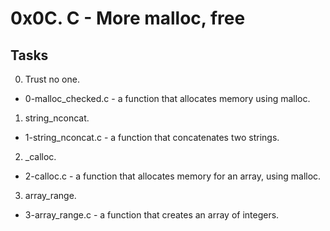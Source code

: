 # 0x0C. C - More malloc, free
## Tasks

0. Trust no one.
- 0-malloc_checked.c - a function that allocates memory using malloc.

1. string_nconcat.
- 1-string_nconcat.c - a function that concatenates two strings.

2. _calloc.
- 2-calloc.c - a function that allocates memory for an array, using malloc.

3. array_range.
- 3-array_range.c -  a function that creates an array of integers.

